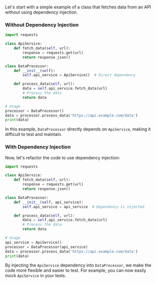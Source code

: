 Let's start with a simple example of a class that fetches data from an API without using dependency injection.

### Without Dependency Injection

```python
import requests

class ApiService:
    def fetch_data(self, url):
        response = requests.get(url)
        return response.json()

class DataProcessor:
    def __init__(self):
        self.api_service = ApiService()  # Direct dependency

    def process_data(self, url):
        data = self.api_service.fetch_data(url)
        # Process the data
        return data

# Usage
processor = DataProcessor()
data = processor.process_data('https://api.example.com/data')
print(data)
```

In this example, `DataProcessor` directly depends on `ApiService`, making it difficult to test and maintain.

### With Dependency Injection

Now, let's refactor the code to use dependency injection:

```python
import requests

class ApiService:
    def fetch_data(self, url):
        response = requests.get(url)
        return response.json()

class DataProcessor:
    def __init__(self, api_service):
        self.api_service = api_service  # Dependency is injected

    def process_data(self, url):
        data = self.api_service.fetch_data(url)
        # Process the data
        return data

# Usage
api_service = ApiService()
processor = DataProcessor(api_service)
data = processor.process_data('https://api.example.com/data')
print(data)
```

By injecting the `ApiService` dependency into `DataProcessor`, we make the code more flexible and easier to test. For example, you can now easily mock `ApiService` in your tests.
